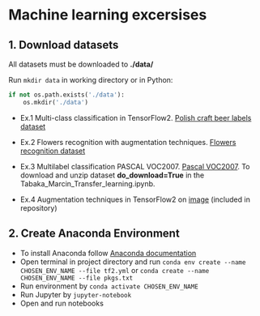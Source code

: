 # Machine learning excersises

## 1. Download datasets 

All datasets must be downloaded to  **./data/**

Run ```mkdir data``` in working directory or in Python:

```python 
if not os.path.exists('./data'):
    os.mkdir('./data')
```

- Ex.1 Multi-class classification in TensorFlow2. [Polish craft beer labels dataset](https://www.kaggle.com/zozolla/polish-craft-beer-labels)

- Ex.2 Flowers recognition with augmentation techniques.
[Flowers recognition dataset](https://www.kaggle.com/alxmamaev/flowers-recognition)

- Ex.3 Multilabel classification PASCAL VOC2007.
[Pascal VOC2007](http://host.robots.ox.ac.uk/pascal/VOC/voc2007/).
To download and unzip dataset **do_download=True** in the Tabaka_Marcin_Transfer_learning.ipynb.

- Ex.4 Augmentation techniques in TensorFlow2 on [image](https://www.wikiart.org/en/alphonse-mucha/winter-1896) (included in repository)

## 2. Create Anaconda Environment

- To install Anaconda follow [Anaconda documentation](https://docs.anaconda.com/anaconda/install/index.html)
- Open terminal in project directory and run  ```conda env create --name CHOSEN_ENV_NAME --file tf2.yml```  or  ```conda create --name CHOSEN_ENV_NAME --file pkgs.txt```
- Run environment by ```conda activate CHOSEN_ENV_NAME```
- Run Jupyter by ```jupyter-notebook```
- Open and run notebooks
